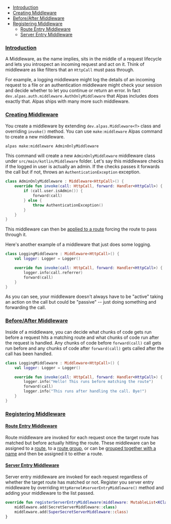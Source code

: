 - [Introduction](#introduction)
- [Creating Middleware](#creating-middleware)
- [Before/After Middleware](#before-after)
- [Registering Middleware](#registering-middleware)
    - [Route Entry Middleware](#route-entry-middleware)
    - [Server Entry Middleware](#server-entry-middleware)

<a name="introduction"></a>
### [Introduction](#introduction)
A Middleware, as the name implies, sits in the middle of a request lifecycle and lets you introspect an incoming request 
and act on it. Think of middleware as like filters that an `HttpCall` must pass through. 

For example, a logging middleware might log the details of an incoming request to a file or an authentication 
middleware might check your session and decide whether to let you continue or return an error. In fact 
`dev.alpas.auth.middleware.AuthOnlyMiddleware` that Alpas includes does exactly that. Alpas ships with many more
such middleware.

<a name="creating-middleware"></a>
### [Creating Middleware](#creating-middleware)
You create a middleware by extending `dev.alpas.Middleware<T>` class and overriding `invoke()` method. You can use
`make:middleware` Alpas command to create a new middleware.

```bash
alpas make:middleware AdminOnlyMiddleware
```

This command will create a new `AdminOnlyMiddleware` middleware class under `src/main/kotlin/Middleware` folder. Let's
say this middleware checks if the logged in user is actually an admin. If the checks passes it forwards the call but 
if not, throws an `AuthenticationException` exception.

```kotlin
class AdminOnlyMiddleware : Middleware<HttpCall>() {
    override fun invoke(call: HttpCall, forward: Handler<HttpCall>) {
        if (call.user.isAdmin()) {
            forward(call)
        } else {
            throw AuthenticationException()
        }
    }
}
```

This middleware can then be [applied to a route](/docs/routing#route-middleware) forcing the route to pass through it.

Here's another example of a middleware that just does some logging.

```kotlin
class LoggingMiddleware : Middleware<HttpCall>() {
    val logger: Logger = Logger()

    override fun invoke(call: HttpCall, forward: Handler<HttpCall>) {
        logger.info(call.referrer)
        forward(call)
    }
}
```

As you can see, your middleware doesn't always have to be "active" taking an action on the call but could be "passive" 
-- just doing something and forwarding the call.

<a name="before-after"></a>
### [Before/After Middleware](#before-after)

Inside of a middleware, you can decide what chunks of code gets run before a request hits a matching route and what 
chunks of code run after the request is handled. Any chunks of code before `forward(call)` call gets run before and 
any chunks of code after `forward(call)` gets called after the call has been handled.

```kotlin
class LoggingMiddleware : Middleware<HttpCall>() {
    val logger: Logger = Logger()

    override fun invoke(call: HttpCall, forward: Handler<HttpCall>) {
        logger.info("Hello! This runs before matching the route")
        forward(call)
        logger.info("This runs after handling the call. Bye!")
    }
}
```

<a name="registering-middleware"></a>
### [Registering Middleware](#registering-middleware)

<a name="route-entry-middleware"></a>
#### [Route Entry Middleware](#route-entry-middleware)

Route middleware are invoked for each request once the target route has matched but before actually hitting the route.
These middleware can be assigned to a [route](#/docs/routing#route-middleware), to a 
[route group](#/docs/routing#group-middleware), or can be [grouped together with a name](#named-middleware-group) 
and then be assigned it to either a route.

<a name="server-entry-middleware"></a>
#### [Server Entry Middleware](#server-entry-middleware)

Server entry middleware are invoked for each request regardless of whether the target route has matched or not. 
Register you server entry middleware by overriding `HttpKernel#serverEntryMiddleware()` method and adding your
middleware to the list passed.

```kotlin
override fun registerServerEntryMiddleware(middleware: MutableList<KClass<out Middleware<HttpCall>>>) {
    middleware.add(SecretServerMiddleware::class)
    middleware.add(SuperSecretServerMiddleware::class)
}
```
